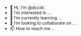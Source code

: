 - 👋 Hi, I’m @dccdc
- 👀 I’m interested in ...
- 🌱 I’m currently learning ...
- 💞️ I’m looking to collaborate on ...
- 📫 How to reach me ...

<!---
dccdc/dccdc is a ✨ special ✨ repository because its `README.md` (this file) appears on your GitHub profile.
You can click the Preview link to take a look at your changes.
--->
